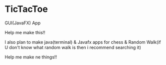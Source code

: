 # TicTacToe
GUI(JavaFX) App

Help me make this!!

I also plan to make java(terminal) & Javafx apps 
for chess & Random Walk(if U don't know what random walk is
then i recommend searching it)

Help me make ne things!!
